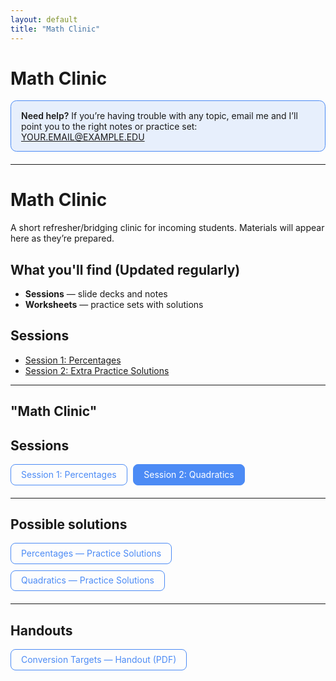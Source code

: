 ```yaml
---
layout: default
title: "Math Clinic"
---
```


<!-- lightweight styles -->
<style>
.notice{
  margin:1rem 0 1.25rem;
  padding:.9rem 1rem;
  border:1px solid #4c8bf5;
  border-radius:.6rem;
  background:rgba(76,139,245,.12);
}
.notice b{font-weight:600}
</style>

# Math Clinic

<div class="notice">
  <b>Need help?</b> If you’re having trouble with any topic, email me and I’ll point you to the right notes or practice set:
  <a href="mailto:YOUR.EMAIL@EXAMPLE.EDU?subject=Math%20Clinic%20question&body=Hi%20Saleem%2C%0D%0A%0DI%27m%20struggling%20with%20[%20topic%20]%20from%20Session%20[%201%20or%202%20].%20Could%20you%20advise%20materials%20or%20practice%20questions%3F%0D%0A%0D%0AThanks.">
    YOUR.EMAIL@EXAMPLE.EDU
  </a>
</div>

---

# Math Clinic

A short refresher/bridging clinic for incoming students.
Materials will appear here as they’re prepared.

## What you'll find (Updated regularly) 
- **Sessions** — slide decks and notes  
- **Worksheets** — practice sets with solutions  

## Sessions
- [Session 1: Percentages](/courses/math-clinic/sessions/session-01/)
- [Session 2: Extra Practice Solutions](/courses/math-clinic/sessions/session-02/)



---
 "Math Clinic"
---

<!-- Lightweight page-level styles for buttons -->
<style>
.session-buttons{display:flex;gap:.6rem;flex-wrap:wrap;margin:1rem 0 1.25rem}
.btn{display:inline-block;padding:.55rem 1rem;border-radius:.5rem;border:1px solid #4c8bf5;
     text-decoration:none;line-height:1;color:#4c8bf5;background:transparent}
.btn:hover{filter:brightness(1.05);text-decoration:none}
.btn-primary{background:#4c8bf5;color:#fff}
</style>



## Sessions

<div class="session-buttons">
  <a class="btn" href="{{ '/courses/math-clinic/sessions/session-01/' | relative_url }}">Session 1: Percentages</a>
  <a class="btn btn-primary" href="{{ '/courses/math-clinic/sessions/session-02/' | relative_url }}">Session 2: Quadratics</a>
</div>


<hr />

## Possible solutions
<div class="session-buttons">
  <a class="btn" href="{{ '/courses/math-clinic/solutions/percentages/' | relative_url }}">Percentages — Practice Solutions</a>
  <a class="btn" href="{{ '/courses/math-clinic/solutions/quadratics/'  | relative_url }}">Quadratics — Practice Solutions</a>
  <!-- add more buttons as you create more solutions pages -->
</div>


<hr />

## Handouts

<div class="session-buttons">
  <a class="btn" href="{{ '/courses/math-clinic/handouts/conversion-targets/' | relative_url }}">
    Conversion Targets — Handout (PDF)
  </a>
</div>

